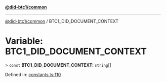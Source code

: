 [**@did-btc1/common**](../README.md)

***

[@did-btc1/common](../globals.md) / BTC1\_DID\_DOCUMENT\_CONTEXT

# Variable: BTC1\_DID\_DOCUMENT\_CONTEXT

&gt; `const` **BTC1\_DID\_DOCUMENT\_CONTEXT**: `string`[]

Defined in: [constants.ts:110](https://github.com/dcdpr/did-btc1-js/blob/4ab6f9915d95beed9bc633644c9db1539395f512/packages/common/src/constants.ts#L110)
